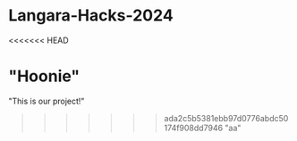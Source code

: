 # Langara-Hacks-2024

<<<<<<< HEAD

# "Hoonie"

"This is our project!"

> > > > > > > ada2c5b5381ebb97d0776abdc50174f908dd7946
> > > > > > > "aa"
